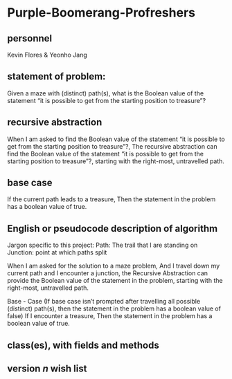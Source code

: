 # Purple-Boomerang-Profreshers

## personnel
Kevin Flores & Yeonho Jang
## statement of problem:
Given a maze with (distinct) path(s), what is the Boolean value of the statement “it is possible to get from the starting position to treasure”?

## recursive abstraction
When I am asked to find the Boolean value of the statement
“it is possible to get from the starting position to treasure”?,
The recursive abstraction can find the Boolean value of the statement
“it is possible to get from the starting position to treasure”?,
starting with the right-most, untravelled path.

## base case
If the current path leads to a treasure,
Then the statement in the problem has a boolean value of true.

## English or pseudocode description of algorithm
Jargon specific to this project:
Path: The trail that I are standing on
Junction: point at which paths split

When I am asked for the solution to a maze problem,
	And I travel down my current path and I encounter a junction,
the Recursive Abstraction can provide the Boolean value of the statement in the problem, starting with the right-most, untravelled path.

Base - Case (If base case isn’t prompted after travelling all possible (distinct) path(s), then the statement in the problem has a boolean value of false)
If I encounter a treasure,
Then the statement in the problem has a boolean value of true.

## class(es), with fields and methods

## version *n* wish list

